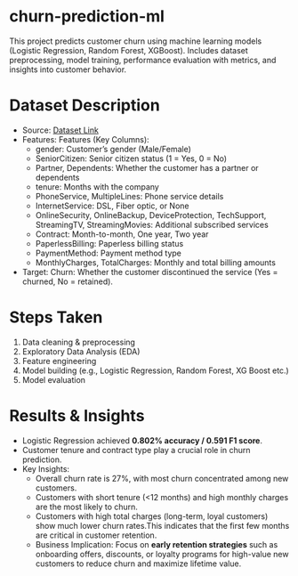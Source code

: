 # churn-prediction-ml
This project predicts customer churn using machine learning models (Logistic Regression, Random Forest, XGBoost). Includes dataset preprocessing, model training, performance evaluation with metrics, and insights into customer behavior.

# Dataset Description
- Source: [Dataset Link](https://www.kaggle.com/datasets/muhammadshahidazeem/customer-churn-dataset)  
- Features: Features (Key Columns):
  * gender: Customer’s gender (Male/Female)
  * SeniorCitizen: Senior citizen status (1 = Yes, 0 = No)
  * Partner, Dependents: Whether the customer has a partner or dependents
  * tenure: Months with the company
  * PhoneService, MultipleLines: Phone service details
  * InternetService: DSL, Fiber optic, or None
  * OnlineSecurity, OnlineBackup, DeviceProtection, TechSupport, StreamingTV, StreamingMovies: Additional subscribed services
  * Contract: Month-to-month, One year, Two year
  * PaperlessBilling: Paperless billing status
  * PaymentMethod: Payment method type
  * MonthlyCharges, TotalCharges: Monthly and total billing amounts
- Target:
  Churn: Whether the customer discontinued the service (Yes = churned, No = retained).

# Steps Taken
1. Data cleaning & preprocessing  
2. Exploratory Data Analysis (EDA)  
3. Feature engineering  
4. Model building (e.g., Logistic Regression, Random Forest, XG Boost etc.)  
5. Model evaluation

# Results & Insights
- Logistic Regression achieved **0.802% accuracy / 0.591 F1 score**.  
- Customer tenure and contract type play a crucial role in churn prediction.
- Key Insights:
  - Overall churn rate is 27%, with most churn concentrated among new customers.
  - Customers with short tenure (<12 months) and high monthly charges are the most likely to churn.
  - Customers with high total charges (long-term, loyal customers) show much lower churn rates.This indicates that the first few months are critical in customer retention.
  * Business Implication:
    Focus on **early retention strategies** such as onboarding offers, discounts, or loyalty programs for high-value new customers to reduce churn and  maximize lifetime value.
 
